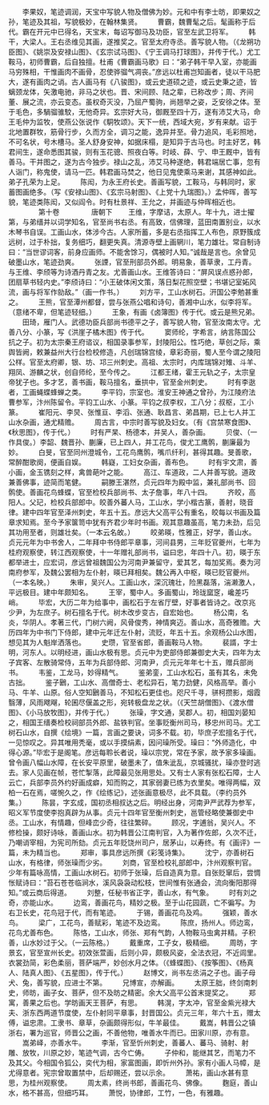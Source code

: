 <!-- { "loadSidebar": true } -->
　　李果奴，笔迹调润，天宝中写貌人物及僧佛为妙。元和中有李士昉，即果奴之孙，笔迹及其祖，写貌极妙，在翰林集贤。
　　曹霸，魏曹髦之后。髦画称于后代。霸在开元中已得名，天宝末，每诏写御马及功臣，官至左武卫将军。
　　韩干，大梁人。王右丞维见其画，遂推奖之。官至太府寺丞。善写貌人物。（《龙朔功臣图》、《姚崇及安禄山图》、《玄宗试马图》、《宁王调马打球图》，并传于代。）尤工鞍马，初师曹霸，后自独擅。杜甫《曹霸画马歌》曰：“弟子韩干早入室，亦能画马穷殊相，干惟画肉不画骨，忍使骅骝气凋丧。”彦远以杜甫岂知画者，徒以干马肥大，遂有画肉之诮。古人画马有《八骏图》，或云史道硕之迹，或云史秉之迹，皆螭颈龙体，矢激电驰，非马之状也。晋、宋间顾、陆之辈，已称改步；周、齐间董、展之流，亦云变态。虽权奇灭没，乃屈产蜀驹，尚翘举之姿，乏安徐之体。至于毛色，多騧骝骓駮，无他奇异。玄宗好大马，御厩至四十万，遂有沛艾大马，命王毛仲为监牧，使燕公张说作《駧牧颂》。天下一统，西域大宛，岁有来献。诏于北地置群牧，筋骨行步，久而方全，调习之能，逸异并至。骨力追风，毛彩照地，不可名状，号木槽马。圣人舒身安神，如据床榻，是知异于古马也。时主好艺，韩君间生，遂命悉图其骏，则有玉花骢、照夜白等。时岐、薛、宁、申王厩中，皆有善马。干并图之，遂为古今独步。禄山之乱，沛艾马种遂绝，韩君端居亡事，忽有人诣门，称鬼使，请马一匹。韩君画马焚之，他日见鬼使乘马来谢，其感神如此。弟子孔荣为上足。
　　陈闳，为永王府长史。善画写貌，工鞍马，与韩同时，家蓄图画绝多。（写《安禄山图》、《玄宗马射图》、《上党十九瑞图》。）孟仲晖，善写貌，笔迹类陈闳，又似阎令。时有杜景祥、王允之，并画迹与仲晖相近也。
　　
　　第十卷
　　
　　唐朝下
　　王维，字摩诘，太原人。年十九，进士擢第，与弟缙并以词学知名，官至尚书右丞。有高致，信佛理，蓝田南置别业，以水木琴书自误。工画山水，体涉今古。人家所蓄，多是右丞指挥工人布色，原野簇成远树，过于朴拙，复务细巧，翻更失真。清源寺壁上画辋川，笔力雄壮。常自制诗曰：“当世谬词客，前身应画师。不能舍馀习，偶被时人知。”诚哉是言也。余曾见破墨山水，笔迹劲爽。
　　张諲，官至刑部员外郎。明易象，善草隶，工丹青。与王维、李颀等为诗酒丹青之友。尤善画山水。王维答诗曰：“屏风误点惑孙郎，团扇草书轻内史。”李颀诗曰：“小王破体闲文策，落日梨花照空壁；书堪记室妬风流，画与将军作勍敌。”（画一作书。）
　　刘方平，工山水树石。汧国公李勉甚重之。
　　王熊，官至潭州都督，尝与张燕公唱和诗句，善湘中山水，似李将军。（意绪不卑，但笔迹轻细。）
　　王象，有画《卤簿图》传于代。或云是熊兄弟。
　　田琦，雁门人。武德功臣兵部尚书德平之子，善写貌人物，官至汝南太守。尤善八分、小篆，写《洪崖子橘木图》传于代。
　　窦师纶，字希言，纳言陈国公抗之子。初为太宗秦王府谘议，相国录事参军，封陵阳公。性巧绝，草创之际，乘舆皆阙，敕兼益州大行台检校修造，凡创瑞锦宫绫，章彩奇丽，蜀人至今谓之陵阳公样。官至太府卿，银、坊、邛三州刺史。高祖、太宗时，内库瑞锦对雉、斗羊、翔凤、游麟之状，创自师纶，至今传之。
　　江都王绪，霍王元轨之子，太宗皇帝犹子也。多才艺，善书画，鞍马擅名，垂拱中，官至金州刺史。
　　时有李逖者，工画蝇蝶蜂蝉之类。
　　李平钧，宗室也。淮安王神通之曾孙，为江陵府法曹参军，汴州陈留令。平钧工山水、小篆。平钧之叔李权，工八分；叔枢，工小篆。
　　崔阳元、李炅、张惟亘、李滔、张通、耿昌言、弟昌期，已上七人并工山水杂画，通尤精赡。
　　周古言，中宗时善写貌及妇女。（有《宫禁寒食图》、《秋思图》，传于代。）
　　时有严杲、杨德本，并吴人，善杂画。
　　贝俊、（一作具俊。）李韶、魏晋孙、蒯廉，已上四人，并工花鸟，俊尤工鹰鹘，蒯廉最为妙。
　　白旻，官至同州澄城令，工花鸟鹰鹘，嘴爪纤利，甚得其趣。旻善歌，常醉酣歌阕，便画自娱。
　　韩嶷，工妇女杂画，善布色。
　　时有宇文肃，善小画，金玉镌刻之样，禽兽葩叶之能。
　　高江、车道政，二人并善写貌。道政兼善佛事，迹简而笔健。
　　嗣滕王湛然，贞元四年为殿中监，兼礼部尚书、回鹘使。善画花鸟蜂蝶，官至检校兵部尚书、太子詹事，年八十四。
　　齐皎，高阳人。父玘，检校兵部郎中。皎善外蕃人马，工山水，学小楷古篆，善射，晓音律。建中四年官至泽州刺史，年五十五。彦远大父高平公有重名，皎每以书画及篇章求知焉。至今予家箧笥中犹有齐君少年时书画。观其意趣虽高，笔力未劲，后见其功用至者，则雄壮矣。（一本云名敀。）
　　皎弟暎，性雅正，好学，善山水。贞元元年为中书舍人，二年拜中书侍郎平章事，河间县男，三年贬官夔州，七年为桂府观察使，转江西观察使，十一年赠礼部尚书，谥曰忠，年四十八。初，暎于东都举进士，应宏词，彦远曾祖魏国公为河南尹兼留守，爱其艺，每加奖焉。奏为河南府参军，及魏公罢相为左仆射，暎已拜相矣。魏公再入中枢，暎已贬官夔州。（一本名映。）
　　朱审，吴兴人。工画山水，深沉瑰壮，险黑磊落，湍濑激人，平远极目。建中年颇知名。
　　王宰，蜀中人。多画蜀山，玲珑窳窆，巉差巧峭。
　　毕宏，大历二年为给事中，画松石于左省厅壁，好事者皆诗之。改京兆少尹，为左庶子。树石擅名于代。树木改步变古，自宏始也。
　　杨公南，名炎，华阴人。孝著三代，门树六阙，风骨俊秀，神情爽迈。善山水，高奇雅赡。大历四年为中书门下侍郎，建中元年迁左仆射，流贬，年五十五。余观杨公山水图，想见其为人魁岸洒落也。
　　史瓒，官至省郎，善画鞍马人物。
　　裴諝，字士明，河东人。以明经进，画山水极有思。贞元中为吏部侍郎兼御史大夫，四年为太子宾客、左散骑常侍，五年为兵部侍郎、河南尹，贞元元年年七十五，赠兵部尚书。
　　韦鉴，工龙马，妙得精气。
　　鉴弟銮，工山水松石，虽有其名，未免古拙。
　　鉴子鶠，工山水、高僧奇士、老松异石，笔力劲健，风格高举。善小马、牛羊、山原。俗人空知鶠善马，不知松石更佳也。咫尺千寻，骈柯攒影，烟霞翳薄，风雨飕飗，轮囷尽偃盖之形，宛转极盘龙之状。（《天竺胡僧图》、《渡水僧图》、《小马放牧图》，并传于代。）
　　张璪，字文通，吴郡人。初，相国刘晏知之，相国王缙奏检校祠部员外郎、盐铁判官。坐事贬衡州司马，移忠州司马。尤工树石山水，自撰《绘境》一篇，言画之要诀，词多不载。初，毕庶子宏擅名于代，一见惊叹之。异其唯用秃毫，或以手摸绢素，因问璪所受。璪曰：“外师造化，中得心源。”毕宏于是阁笔。彦远每聆长者说，璪以宗党，常在予家，故予家多璪画。曾令画八幅山水障，在长安平原里，破墨未了，值朱泚乱，京城骚扰，璪亦登时逃去。家人见画在帧，苍忙掣落，此障最见张用思处。又有士人家有张松石障，士人云亡，兵部李员外约好画成癖，知而购之，其家弱妻已练为衣里矣。唯得两幅，双柏一石在焉，嗟惋久之，作《绘练记》，述张画意极尽，此不具载。（李约员外集。）
　　陈昙，字玄成，国初丞相叔达之后。明经出身，河南尹严武荐为参军，昭义军节度使李抱真辟为从事。贞元十四年官至衡州刺史，邕管经略使兼御史中丞。工山水，有情趣，但峰峦少奇，往往繁碎。
　　顾况，字逋翁，吴兴人。不修检操，颇好诗咏，善画山水。初为韩晋公江南判官，入为著作佐郎，久次不迁，乃嘲诮宰相，为宪司所劾。贞元五年贬饶州司户，居茅山，以寿终。有《画评》一篇，未为精当也。
　　郑审，事具彦远所撰《彩笺诗集》。
　　沈宁，亦善树石山水，有格律，师张璪而少劣。
　　刘商，官至检校礼部郎中，汴州观察判官。少年有篇咏高情，工画山水树石。初师于张璪，后自造真为意。自张贬窜后，尝惆怅赋诗曰：“苔石苍苍临涧水，溪风袅袅动松枝，世间惟有张通会，流向衡阳那得知。”或云商后得道。
　　刘整，任秘书省正字，善山水，有气象。
　　时有刘之奇，亦能山水。
　　边鸾，善画花鸟，精妙之极。至于山花园蔬，亡不徧写。为右卫长史，花鸟冠于代，而有笔迹。
　　于锡，善画花鸟及鸡。
　　强颖，善水鸟。
　　梁广，工花鸟，善赋彩，笔迹不及边鸾。
　　陈庶，扬州人。师边鸾，花鸟尤善布色。
　　陈恪，工山水，师张、郑有气韵，人物鞍马虫禽并精。子积善，山水妙过于父。（一云陈格。）
　　戴重席，工子女，极精细。
　　周昉，字景玄，官至宣州长史。初效张萱画，后则小异，颇极风姿，全法衣冠，不近闾里。衣裳劲简，彩色柔丽，菩萨端严，妙创水月之体。（《蜂蝶图》、《按筝图》、《杨真人、陆真人图》、《五星图》，传于代。）
　　赵博文，尚书左丞涓之子也。画子母犬、兔，善写貌，应进士不第。
　　兄博宣，亦解画。
　　太原王胐，终剑南刺史，师昉，画子女、菩萨，但不及昉之精密。余大父高平公首末提奖之。
　　郑寓，善果之后也。学昉画天王菩萨，有思。
　　韩滉，字太冲，官至金紫光禄大夫、浙东西两道节度使，左仆射同平章事，封晋国公。贞元三年，年六十五，赠太傅，谥忠肃。工隶书、章草，杂画颇得形似，牛羊最佳。
　　戴嵩，韩晋公之镇浙右，署为巡官，师晋公之画，不善他物，唯善水牛而已。田家川原，亦有意。
　　嵩弟峄，亦善水牛。
　　李渐，官至忻州刺史，善蕃人、蕃马、骑射、射雕、放牧，川原之妙，笔迹气调，古今亡俦。
　　子仲和，能继其艺，而笔力不及其父。今相国令狐公，奕代为相，家富图画，即忻州外孙。家有小画人马幛，是尤得意者。宪宗曾取置禁中，后却赐还，尝以示余。
　　萧祐，画山水甚有意思，为桂州观察使。
　　周太素，终尚书郎，善画花鸟、佛像。
　　麴庭，善山水，格不甚高，但细巧耳。
　　萧悦，协律郎，工竹，一色，有雅趣。
